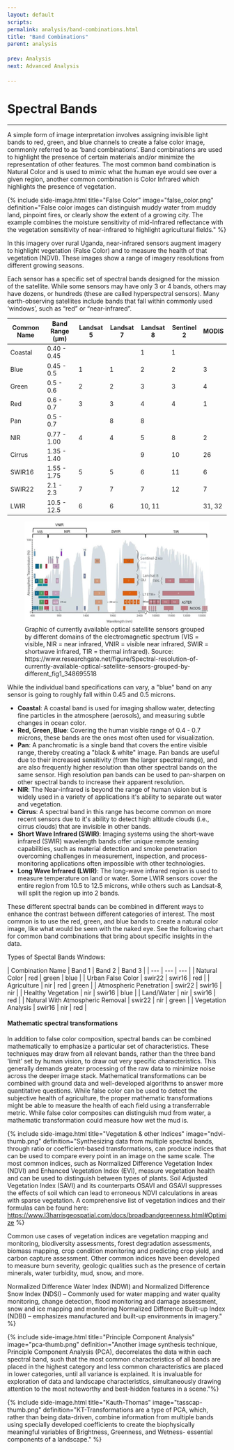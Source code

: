 ```yaml
---
layout: default
scripts:
permalink: analysis/band-combinations.html
title: "Band Combinations"
parent: analysis

prev: Analysis
next: Advanced Analysis

---
```


# Spectral Bands

---

A simple form of image interpretation involves assigning invisible light bands to red, green, and blue channels to create a false color image, commonly referred to as ‘band combinations’. Band combinations are used to highlight the presence of certain materials and/or minimize the representation of other features. The most common band combination is Natural Color and is used to mimic what the human eye would see over a given region, another common combination is Color Infrared which highlights the presence of vegetation. 

{% include side-image.html title="False Color" image="false_color.png" definition="False color images can distinguish muddy water from muddy land, pinpoint fires, or clearly show the extent of a growing city. The example combines the moisture sensitivity of mid-Infrared reflectance with the vegetation sensitivity of near-infrared to highlight agricultural fields." %}

In this imagery over rural Uganda, near-infrared sensors augment imagery to highlight vegetation (False Color) and to measure the health of that vegetation (NDVI). These images show a range of imagery resolutions from different growing seasons.

<div id="toggledResolutionComparison"></div>

Each sensor has a specific set of spectral bands designed for the mission of the satellite. While some sensors may have only 3 or 4 bands, others may have dozens, or hundreds (these are called hyperspectral sensors). Many earth-observing satellites include bands that fall within commonly used ‘windows’, such as “red” or “near-infrared”.

| Common Name     | Band Range (μm) | Landsat 5 | Landsat 7 | Landsat 8 | Sentinel 2 | MODIS |
|----------------------|---------------------------|-------------------------|---------------------------------------------------------------------------------------------|------------------------------------|------------------------------------|------------------------------------|
| Coastal |  0.40 - 0.45 |      |            |     1    |     1    |            
|Blue    |  0.45 - 0.5 |  1    |      1     |     2    |     2    |       3    
|Green   |  0.5 - 0.6  |  2    |      2     |     3    |     3     |      4    
|Red     |  0.6 - 0.7  |  3    |      3     |     4    |     4      |     1    
|Pan     |  0.5 - 0.7  |       |      8    |     8     |            |         
|NIR     |  0.77 - 1.00 | 4    |      4     |     5     |    8       |    2    
|Cirrus  |  1.35 - 1.40 |       |           |     9     |    10      |    26   
|SWIR16    | 1.55 - 1.75 | 5     |     5     |     6    |     11     |     6    
|SWIR22     |2.1 - 2.3  |  7     |     7     |     7     |    12     |     7        
|LWIR   | 10.5 - 12.5 |   6    |     6      |     10, 11     |          |      31, 32


<figure class="align-center">
  <img src="/assets/graphics/content/spectral-resolution.png" />
  <figcaption>Graphic of currently available optical satellite sensors grouped by different domains of the electromagnetic spectrum (VIS = visible, NIR = near infrared, VNIR = visible near infrared, SWIR = shortwave infrared, TIR = thermal infrared). Source: https://www.researchgate.net/figure/Spectral-resolution-of-currently-available-optical-satellite-sensors-grouped-by-different_fig1_348695518</figcaption>
</figure>

While the individual band specifications can vary, a "blue" band on any sensor is going to roughly fall within 0.45 and 0.5 microns.

- **Coastal**: A coastal band is used for imaging shallow water, detecting fine particles in the atmosphere (aerosols), and measuring subtle changes in ocean color.
- **Red, Green, Blue**: Covering the human visible range of 0.4 - 0.7 microns, these bands are the ones most often used for visualization.
- **Pan**: A panchromatic is a single band that covers the entire visible range, thereby creating a "black & white" image. Pan bands are useful due to their increased sensitivity (from the larger spectral range), and are also frequently higher resolution than other spectral bands on the same sensor. High resolution pan bands can be used to pan-sharpen on other spectral bands to increase their apparent resolution.
- **NIR**: The Near-infrared is beyond the range of human vision but is widely used in a variety of applications it's ability to separate out water and vegetation.
- **Cirrus**: A spectral band in this range has become common on more recent sensors due to it's ability to detect high altitude clouds (i.e., cirrus clouds) that are invisible in other bands.
- **Short Wave Infrared (SWIR)**: Imaging systems using the short-wave infrared (SWIR) wavelength bands offer unique remote sensing capabilities, such as material detection and smoke penetration overcoming challenges in measurement, inspection, and process-monitoring applications often impossible with other technologies.
- **Long Wave Infrared (LWIR)**: The long-wave infrared region is used to measure temperature on land or water. Some LWIR sensors cover the entire region from 10.5 to 12.5 microns, while others such as Landsat-8, will split the region up into 2 bands.

These different spectral bands can be combined in different ways to enhance the contrast between different categories of interest. The most common is to use the red, green, and blue bands to create a natural color image, like what would be seen with the naked eye. See the following chart for common band combinations that bring about specific insights in the data. 

Types of Spectal Bands Windows:

| Combination Name | Band 1 | Band 2 | Band 3 |
| --- | --- | --- |
| Natural Color | red | green | blue |
| Urban False Color | swir22 | swir16 | red |
| Agriculture | nir | red | green |
| Atmospheric Penetration | swir22 | swir16 | nir |
| Healthy Vegetation | nir | swir16 | blue |
| Land/Water | nir | swir16 | red |
| Natural With Atmospheric Removal | swir22 | nir | green |
| Vegetation Analysis | swir16 | nir | red |

#### Mathematic spectral transformations

In addition to false color composition, spectral bands can be combined mathematically to emphasize a particular set of characteristics. These techniques may draw from all relevant bands, rather than the three band ‘limit’ set by human vision, to draw out very specific characteristics. This generally demands greater processing of the raw data to minimize noise across the deeper image stack. Mathematical transformations can be combined with ground data and well-developed algorithms to answer more quantitative questions. While false color can be used to detect the subjective health of agriculture, the proper mathematic transformations might be able to measure the health of each field using a transferrable metric. While false color composites can distinguish mud from water, a mathematic transformation could measure how wet the mud is.

{% include side-image.html title="Vegetation & other Indices" image="ndvi-thumb.png" definition="Synthesizing data from multiple spectral bands, through ratio or coefficient-based transformations, can produce indices that can be used to compare every point in an image on the same scale. The most common indices, such as Normalized Difference Vegetation Index (NDVI) and Enhanced Vegetation Index (EVI), measure vegetation health and can be used to distinguish between types of plants. Soil Adjusted Vegetation Index (SAVI) and its counterparts OSAVI and GSAVI suppresses the effects of soil which can lead to erroneous NDVI calculations in areas with sparse vegetation. A comprehensive list of vegetation indices and their formulas can be found here: https://www.l3harrisgeospatial.com/docs/broadbandgreenness.html#Optimize %}

Common use cases of vegetation indices are vegetation mapping and monitoring, biodiversity assessments, forest degradation assessments, biomass mapping, crop condition monitoring and predicting crop yield, and carbon capture assessment. 
Other common indices have been developed to measure burn severity, geologic qualities such as the presence of certain minerals, water turbidity, mud, snow, and more. 

Normalized Difference Water Index (NDWI) and Normalized Difference Snow Index (NDSI) – Commonly used for water mapping and water quality monitoring, change detection, flood monitoring and damage assessment, snow and ice mapping and monitoring 
Normalized Difference Built-up Index (NDBI) – emphasizes manufactured and built-up environments in imagery." %}

{% include side-image.html title="Principle Component Analysis" image="pca-thumb.png" definition="Another image synthesis technique, Principle Component Analysis (PCA), decorrelates the data within each spectral band, such that the most common characteristics of all bands are placed in the highest category and less common characteristics are placed in lower categories, until all variance is explained. It is invaluable for exploration of data and landscape characteristics, simultaneously drawing attention to the most noteworthy and best-hidden features in a scene."%}

{% include side-image.html title="Kauth-Thomas" image="tasscap-thumb.png" definition="KT-Transformations are a type of PCA, which, rather than being data-driven, combine information from multiple bands using specially developed coefficients to create the biophysically meaningful variables of Brightness, Greenness, and Wetness- essential components of a landscape." %}
